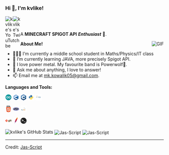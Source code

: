 <h3 title="hehehe"> Hi 👋, I'm kvlike!</h3>

<a href="https://www.youtube.com/channel/UCeItzH0hOtWfCAcg-3HDbbQ">
  <img align="left" alt="kvlike's YouTube" width="24px" src="https://cdn.jsdelivr.net/npm/simple-icons@v3/icons/youtube.svg" />
</a>
<a href="https://www.twitch.tv/kvlike_">
  <img align="left" alt="kvlike's Twitch" width="24px" src="https://cdn.jsdelivr.net/npm/simple-icons@v3/icons/twitch.svg" />
</a>



<br />
<br />

A **MINECRAFT SPIGOT API** ***Enthusiast*** 🚀.
 

  <img align="right" alt="GIF" src="https://i.pinimg.com/originals/e4/26/70/e426702edf874b181aced1e2fa5c6cde.gif" />

**About Me!**

- 👨🏽‍💻 I’m currently a middle school student in Maths/Physics/IT class
- 🌱 I’m currently learning JAVA, more precisely Spigot API. 
- 🎸 I love power metal. My favourite band is Powerwolf🐺.
- 💬 Ask me about anything, I love to answer!
- 📫 Email me at [mk.kowalik05@gmail.com](mailto:mk.kowalik05@gmail.com).



**Languages and Tools:**  

<code><img height="20" src="https://raw.githubusercontent.com/github/explore/80688e429a7d4ef2fca1e82350fe8e3517d3494d/topics/arduino/arduino.png"></code>
<code><img height="20" src="https://raw.githubusercontent.com/github/explore/80688e429a7d4ef2fca1e82350fe8e3517d3494d/topics/c/c.png"></code>
<code><img height="20" src="https://raw.githubusercontent.com/github/explore/80688e429a7d4ef2fca1e82350fe8e3517d3494d/topics/cpp/cpp.png"></code>
<code><img height="20" src="https://raw.githubusercontent.com/github/explore/80688e429a7d4ef2fca1e82350fe8e3517d3494d/topics/python/python.png"></code>
<code><img height="20" src="https://raw.githubusercontent.com/github/explore/80688e429a7d4ef2fca1e82350fe8e3517d3494d/topics/java/java.png"></code>

<code><img height="20" src="https://raw.githubusercontent.com/github/explore/80688e429a7d4ef2fca1e82350fe8e3517d3494d/topics/html/html.png"></code>
<code><img height="20" src="https://raw.githubusercontent.com/github/explore/80688e429a7d4ef2fca1e82350fe8e3517d3494d/topics/php/php.png"></code>
<code><img height="20" src="https://raw.githubusercontent.com/github/explore/80688e429a7d4ef2fca1e82350fe8e3517d3494d/topics/mysql/mysql.png"></code>

<code><img height="20" src="https://raw.githubusercontent.com/github/explore/80688e429a7d4ef2fca1e82350fe8e3517d3494d/topics/git/git.png"></code>
<code><img height="20" src="https://raw.githubusercontent.com/github/explore/80688e429a7d4ef2fca1e82350fe8e3517d3494d/topics/maven/maven.png"></code>
<code><img height="20" src="https://raw.githubusercontent.com/github/explore/80688e429a7d4ef2fca1e82350fe8e3517d3494d/topics/terminal/terminal.png"></code>

<img src="https://github-readme-stats.vercel.app/api?username=Jas-Script&show_icons=true&hide_border=true&count_private=true&theme=shades-of-purple&icon_color=fad000" alt="kvlike's GitHub Stats">
<img align="center" src="https://github-readme-streak-stats.herokuapp.com/?user=kvlike&count_private=true&theme=radical" alt="Jas-Script" />
<img align="center" width=500 src="https://github-readme-stats.vercel.app/api/top-langs/?username=kvlike&count_private=true&theme=radical" alt="Jas-Script" />

----
Credit: [Jas-Script](https://github.com/Jas-Script)

